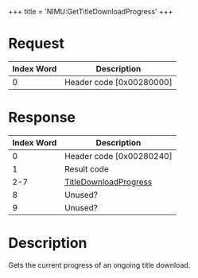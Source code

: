 +++
title = 'NIMU:GetTitleDownloadProgress'
+++

# Request

| Index Word | Description                |
|------------|----------------------------|
| 0          | Header code \[0x00280000\] |

# Response

| Index Word | Description                                                            |
|------------|------------------------------------------------------------------------|
| 0          | Header code \[0x00280240\]                                             |
| 1          | Result code                                                            |
| 2-7        | [TitleDownloadProgress](NIM_Services#titledownloadprogress "wikilink") |
| 8          | Unused?                                                                |
| 9          | Unused?                                                                |

# Description

Gets the current progress of an ongoing title download.
